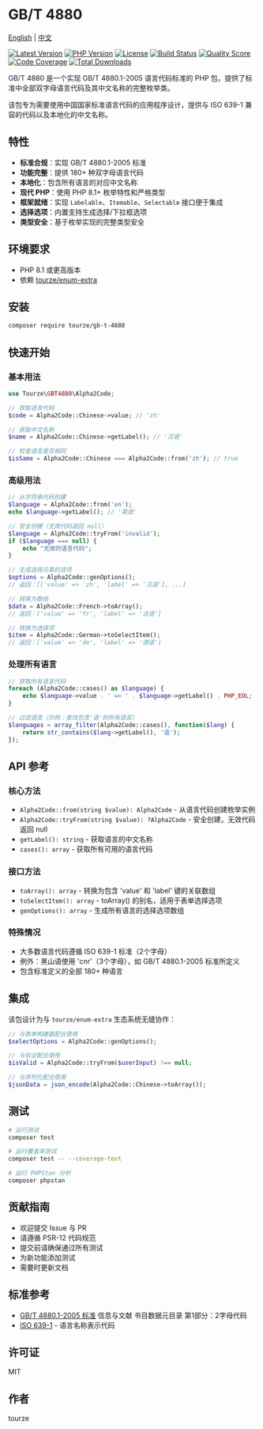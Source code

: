 # GB/T 4880

[English](README.md) | [中文](README.zh-CN.md)

[![Latest Version](https://img.shields.io/packagist/v/tourze/gb-t-4880.svg?style=flat-square)](https://packagist.org/packages/tourze/gb-t-4880)
[![PHP Version](https://img.shields.io/packagist/php-v/tourze/gb-t-4880.svg?style=flat-square)](https://packagist.org/packages/tourze/gb-t-4880)
[![License](https://img.shields.io/packagist/l/tourze/gb-t-4880.svg?style=flat-square)](https://packagist.org/packages/tourze/gb-t-4880)
[![Build Status](https://img.shields.io/travis/tourze/gb-t-4880/master.svg?style=flat-square)](https://travis-ci.org/tourze/gb-t-4880)
[![Quality Score](https://img.shields.io/scrutinizer/g/tourze/gb-t-4880.svg?style=flat-square)](https://scrutinizer-ci.com/g/tourze/gb-t-4880)
[![Code Coverage](https://img.shields.io/scrutinizer/coverage/g/tourze/gb-t-4880.svg?style=flat-square)](https://scrutinizer-ci.com/g/tourze/gb-t-4880)
[![Total Downloads](https://img.shields.io/packagist/dt/tourze/gb-t-4880.svg?style=flat-square)](https://packagist.org/packages/tourze/gb-t-4880)

GB/T 4880 是一个实现 GB/T 4880.1-2005 语言代码标准的 PHP 包，提供了标准中全部双字母语言代码及其中文名称的完整枚举类。

该包专为需要使用中国国家标准语言代码的应用程序设计，提供与 ISO 639-1 兼容的代码以及本地化的中文名称。

## 特性

- **标准合规**：实现 GB/T 4880.1-2005 标准
- **功能完整**：提供 180+ 种双字母语言代码
- **本地化**：包含所有语言的对应中文名称
- **现代 PHP**：使用 PHP 8.1+ 枚举特性和严格类型
- **框架就绪**：实现 `Labelable`、`Itemable`、`Selectable` 接口便于集成
- **选择选项**：内置支持生成选择/下拉框选项
- **类型安全**：基于枚举实现的完整类型安全

## 环境要求

- PHP 8.1 或更高版本
- 依赖 [tourze/enum-extra](https://packagist.org/packages/tourze/enum-extra)

## 安装

```bash
composer require tourze/gb-t-4880
```

## 快速开始

### 基本用法

```php
use Tourze\GBT4880\Alpha2Code;

// 获取语言代码
$code = Alpha2Code::Chinese->value; // 'zh'

// 获取中文名称
$name = Alpha2Code::Chinese->getLabel(); // '汉语'

// 检查语言是否相同
$isSame = Alpha2Code::Chinese === Alpha2Code::from('zh'); // true
```

### 高级用法

```php
// 从字符串代码创建
$language = Alpha2Code::from('en');
echo $language->getLabel(); // '英语'

// 安全创建（无效代码返回 null）
$language = Alpha2Code::tryFrom('invalid');
if ($language === null) {
    echo "无效的语言代码";
}

// 生成选择元素的选项
$options = Alpha2Code::genOptions();
// 返回：[['value' => 'zh', 'label' => '汉语'], ...]

// 转换为数组
$data = Alpha2Code::French->toArray();
// 返回：['value' => 'fr', 'label' => '法语']

// 转换为选择项
$item = Alpha2Code::German->toSelectItem();
// 返回：['value' => 'de', 'label' => '德语']
```

### 处理所有语言

```php
// 获取所有语言代码
foreach (Alpha2Code::cases() as $language) {
    echo $language->value . ' => ' . $language->getLabel() . PHP_EOL;
}

// 过滤语言（示例：查找包含'语'的所有语言）
$languages = array_filter(Alpha2Code::cases(), function($lang) {
    return str_contains($lang->getLabel(), '语');
});
```

## API 参考

### 核心方法

- `Alpha2Code::from(string $value): Alpha2Code` - 从语言代码创建枚举实例
- `Alpha2Code::tryFrom(string $value): ?Alpha2Code` - 安全创建，无效代码返回 null
- `getLabel(): string` - 获取语言的中文名称
- `cases(): array` - 获取所有可用的语言代码

### 接口方法

- `toArray(): array` - 转换为包含 'value' 和 'label' 键的关联数组
- `toSelectItem(): array` - toArray() 的别名，适用于表单选择选项
- `genOptions(): array` - 生成所有语言的选择选项数组

### 特殊情况

- 大多数语言代码遵循 ISO 639-1 标准（2个字母）
- 例外：黑山语使用 'cnr'（3个字母），如 GB/T 4880.1-2005 标准所定义
- 包含标准定义的全部 180+ 种语言

## 集成

该包设计为与 `tourze/enum-extra` 生态系统无缝协作：

```php
// 与表单构建器配合使用
$selectOptions = Alpha2Code::genOptions();

// 与验证配合使用
$isValid = Alpha2Code::tryFrom($userInput) !== null;

// 与序列化配合使用
$jsonData = json_encode(Alpha2Code::Chinese->toArray());
```

## 测试

```bash
# 运行测试
composer test

# 运行覆盖率测试
composer test -- --coverage-text

# 运行 PHPStan 分析
composer phpstan
```

## 贡献指南

- 欢迎提交 Issue 与 PR
- 请遵循 PSR-12 代码规范
- 提交前请确保通过所有测试
- 为新功能添加测试
- 需要时更新文档

## 标准参考

- [GB/T 4880.1-2005 标准][gb-t-4880-standard]
  信息与文献 书目数据元目录 第1部分：2字母代码
- [ISO 639-1](https://en.wikipedia.org/wiki/ISO_639-1) - 语言名称表示代码

## 许可证

MIT

## 作者

tourze

[gb-t-4880-standard]: https://github.com/Haixing-Hu/typesetting-standard/blob/master/%E8%AF%AD%E7%A7%8D%E5%8F%8A%E6%9C%89%E5%85%B3%E4%BB%A3%E7%A0%81/%E3%80%90GB%3AT%204880.1-2005%E3%80%91%E4%BF%A1%E6%81%AF%E4%B8%8E%E6%96%87%E7%8C%AE%20%E4%B9%A6%E7%9B%AE%E6%95%B0%E6%8D%AE%E5%85%83%E7%9B%AE%E5%BD%95%20%E7%AC%AC1%E9%83%A8%E5%88%86%EF%BC%9A2%E5%AD%97%E6%AF%8D%E4%BB%A3%E7%A0%81.pdf
